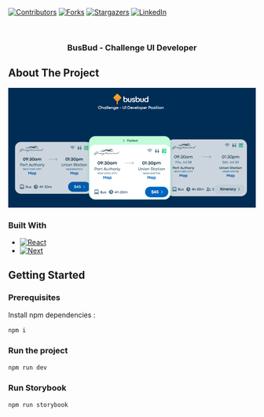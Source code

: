 <a name="readme-top"></a>

[![Contributors][contributors-shield]][contributors-url]
[![Forks][forks-shield]][forks-url]
[![Stargazers][stars-shield]][stars-url]
[![LinkedIn][linkedin-shield]][linkedin-url]

<!-- PROJECT LOGO -->
<br />
<div align="center">

  <h3 align="center">BusBud - Challenge UI Developer</h3>
</div>

<!-- ABOUT THE PROJECT -->

## About The Project

[![Product Name Screen Shot][product-screenshot]]()

### Built With

- [![React][react.js]][react-url]
- [![Next][next.js]][next-url]

<!-- GETTING STARTED -->

## Getting Started

### Prerequisites

Install npm dependencies :

```sh
npm i
```

### Run the project

```sh
npm run dev
```

### Run Storybook

```sh
npm run storybook
```

<!-- MARKDOWN LINKS & IMAGES -->
<!-- https://www.markdownguide.org/basic-syntax/#reference-style-links -->

[contributors-shield]: https://img.shields.io/github/contributors/busbud-challenge?style=for-the-badge
[contributors-url]: https://github.com/busbud-challenge/graphs/contributors
[forks-shield]: https://img.shields.io/github/forks/busbud-challenge.svg?style=for-the-badge
[forks-url]: https://github.com/busbud-challenge/network/members
[stars-shield]: https://img.shields.io/github/stars/busbud-challenge.svg?style=for-the-badge
[stars-url]: https://github.com/busbud-challenge/stargazers
[issues-shield]: https://img.shields.io/github/issues/busbud-challenge.svg?style=for-the-badge
[issues-url]: https://github.com/busbud-challenge/issues
[license-shield]: https://img.shields.io/github/license/busbud-challenge.svg?style=for-the-badge
[license-url]: https://github.com/busbud-challenge/blob/master/LICENSE.txt
[linkedin-shield]: https://img.shields.io/badge/-LinkedIn-black.svg?style=for-the-badge&logo=linkedin&colorB=555
[linkedin-url]: https://linkedin.com/in/gael
[product-screenshot]: public/assets/thumbnail.png
[next.js]: https://img.shields.io/badge/next.js-000000?style=for-the-badge&logo=nextdotjs&logoColor=white
[next-url]: https://nextjs.org/
[react.js]: https://img.shields.io/badge/React-20232A?style=for-the-badge&logo=react&logoColor=61DAFB
[react-url]: https://reactjs.org/
[tailwind]: https://img.shields.io/badge/Tailwind-41bdf8?style=for-the-badge
[tailwind-url]: https://tailwindcss.com/
[solana]: https://img.shields.io/badge/Solana-14f195?style=for-the-badge
[solana-url]: https://solana.com/
[vue.js]: https://img.shields.io/badge/Vue.js-35495E?style=for-the-badge&logo=vuedotjs&logoColor=4FC08D
[vue-url]: https://vuejs.org/
[angular.io]: https://img.shields.io/badge/Angular-DD0031?style=for-the-badge&logo=angular&logoColor=white
[angular-url]: https://angular.io/
[svelte.dev]: https://img.shields.io/badge/Svelte-4A4A55?style=for-the-badge&logo=svelte&logoColor=FF3E00
[svelte-url]: https://svelte.dev/
[laravel.com]: https://img.shields.io/badge/Laravel-FF2D20?style=for-the-badge&logo=laravel&logoColor=white
[laravel-url]: https://laravel.com
[bootstrap.com]: https://img.shields.io/badge/Bootstrap-563D7C?style=for-the-badge&logo=bootstrap&logoColor=white
[bootstrap-url]: https://getbootstrap.com
[jquery.com]: https://img.shields.io/badge/jQuery-0769AD?style=for-the-badge&logo=jquery&logoColor=white
[jquery-url]: https://jquery.com
